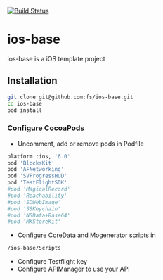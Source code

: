[![Build Status](https://api.travis-ci.org/fs/ios-base.svg?branch=master)](https://travis-ci.org/fs/ios-base)

ios-base
=========

ios-base is a iOS template project

 
Installation
--------------

```sh
git clone git@github.com:fs/ios-base.git
cd ios-base
pod install
```

### Configure CocoaPods

* Uncomment, add or remove pods in Podfile

```sh
platform :ios, '6.0'
pod 'BlocksKit'
pod 'AFNetworking'
pod 'SVProgressHUD'
pod 'TestFlightSDK'
#pod 'MagicalRecord'
#pod 'Reachability'
#pod 'SDWebImage'
#pod 'SSKeychain'
#pod 'NSData+Base64'
#pod 'MKStoreKit'
```

* Configure CoreData and Mogenerator scripts in
```sh
/ios-base/Scripts 
```

* Configure Testflight key
* Configure APIManager to use your API

    
